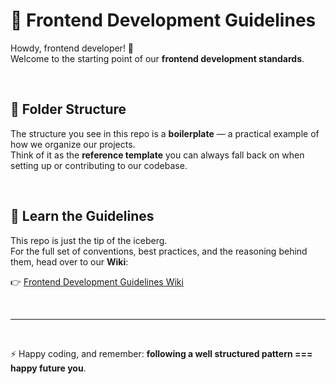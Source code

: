 # 🚀 Frontend Development Guidelines

Howdy, frontend developer! 👋  
Welcome to the starting point of our **frontend development standards**.

<br>

## 📂 Folder Structure

The structure you see in this repo is a **boilerplate** — a practical example of how we organize our projects.  
Think of it as the **reference template** you can always fall back on when setting up or contributing to our codebase.

<br/>

## 📖 Learn the Guidelines

This repo is just the tip of the iceberg.  
For the full set of conventions, best practices, and the reasoning behind them, head over to our **Wiki**:

👉 [Frontend Development Guidelines Wiki](https://github.com/QueroDelivery/frontend-development-guidelines/wiki)

<br/>

---

<br/>

⚡ Happy coding, and remember: **following a well structured pattern === happy future you**.
